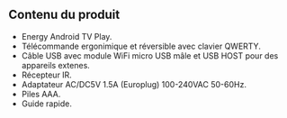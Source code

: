 ## Contenu du produit

- Energy Android TV Play.
- Télécommande ergonimique et réversible avec clavier QWERTY.
- Câble USB avec module WiFi micro USB mâle et USB HOST pour des appareils extenes.
- Récepteur IR.
- Adaptateur AC/DC5V 1.5A (Europlug) 100-240VAC 50-60Hz.
- Piles AAA.
- Guide rapide.
